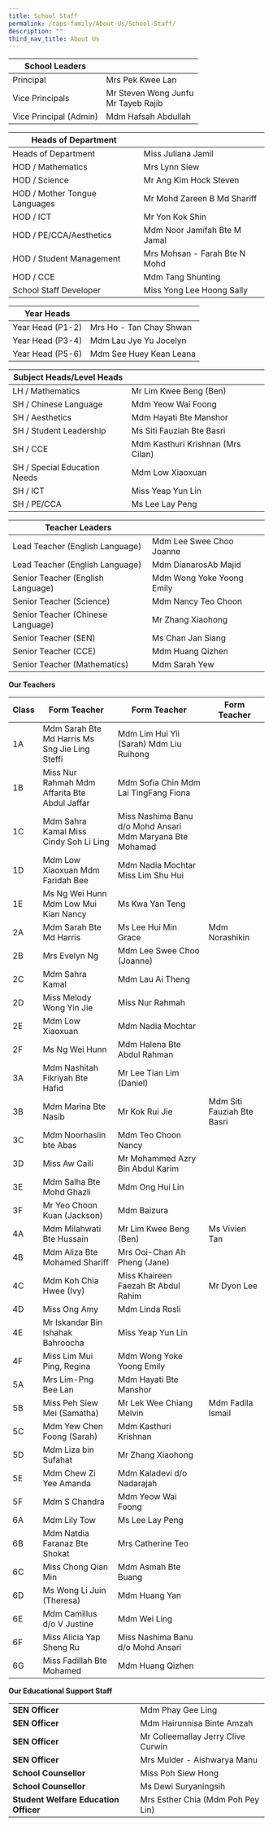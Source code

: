 ```yaml
---
title: School Staff
permalink: /caps-family/About-Us/School-Staff/
description: ""
third_nav_title: About Us
---
```

|School Leaders|  |
| -------- | -------- | 
| Principal|Mrs Pek Kwee Lan     
|Vice Principals | Mr Steven Wong Junfu<br>Mr Tayeb Rajib  
|Vice Principal (Admin)|Mdm Hafsah Abdullah  

| Heads of Department| |
| -------- | -------- | 
|Heads of Department|Miss Juliana Jamil |
| HOD / Mathematics|Mrs Lynn Siew|
|HOD / Science|Mr Ang Kim Hock Steven
|HOD / Mother Tongue Languages|Mr Mohd Zareen B Md Shariff
|HOD / ICT|Mr Yon Kok Shin
|HOD / PE/CCA/Aesthetics|Mdm Noor Jamifah Bte M Jamal
|HOD / Student Management|Mrs Mohsan - Farah Bte N Mohd
|HOD / CCE|Mdm Tang Shunting
|School Staff Developer|Miss Yong Lee Hoong Sally

| Year Heads| |
| -------- | -------- | 
|Year Head (P1-2)|Mrs Ho - Tan Chay Shwan
|Year Head (P3-4)|Mdm Lau Jye Yu Jocelyn
|Year Head (P5-6)|Mdm See Huey Kean Leana

| Subject Heads/Level Heads| |
| -------- | -------- | 
|LH / Mathematics|Mr Lim Kwee Beng (Ben)
|SH / Chinese Language|Mdm Yeow Wai Foong
|SH / Aesthetics|Mdm Hayati Bte Manshor
|SH / Student Leadership|Ms Siti Fauziah Bte Basri
|SH / CCE|Mdm Kasthuri Krishnan (Mrs Cilan)
|SH / Special Education Needs|Mdm Low Xiaoxuan
|SH / ICT|Miss Yeap Yun Lin
|SH / PE/CCA|Ms Lee Lay Peng


|Teacher Leaders| |
| -------- | -------- | 
|Lead Teacher (English Language)|Mdm Lee Swee Choo Joanne
|Lead Teacher (English Language)|Mdm DianarosAb Majid
|Senior Teacher (English Language)|Mdm Wong Yoke Yoong Emily
|Senior Teacher (Science)|Mdm Nancy Teo Choon
|Senior Teacher (Chinese Language)|Mr Zhang Xiaohong
|Senior Teacher (SEN)|Ms Chan Jan Siang
|Senior Teacher (CCE)|Mdm Huang Qizhen
|Senior Teacher (Mathematics)|Mdm Sarah Yew

**Our Teachers**

| Class | Form Teacher | Form Teacher | Form Teacher
| -------- | -------- | -------- | -------- |
| 1A	|Mdm Sarah Bte Md Harris Ms Sng Jie Ling Steffi	|Mdm Lim Hui Yii (Sarah) Mdm Liu Ruihong
|1B	|Miss Nur Rahmah Mdm Affarita Bte Abdul Jaffar|	Mdm Sofia Chin Mdm Lai TingFang Fiona	 
1C	| Mdm Sahra Kamal Miss Cindy Soh Li Ling	| Miss Nashima Banu d/o Mohd Ansari Mdm Maryana Bte Mohamad
1D	|Mdm Low Xiaoxuan Mdm Faridah Bee|	Mdm Nadia Mochtar Miss Lim Shu Hui	 
1E	|Ms Ng Wei Hunn Mdm Low Mui Kian Nancy	|Ms Kwa Yan Teng	 
2A	|Mdm Sarah Bte Md Harris	|Ms Lee Hui Min Grace	|Mdm Norashikin
2B	|Mrs Evelyn Ng	|Mdm Lee Swee Choo (Joanne)	 
2C	|Mdm Sahra Kamal	|Mdm Lau Ai Theng	 
2D	|Miss Melody Wong Yin Jie	|Miss Nur Rahmah	 
2E	|Mdm Low Xiaoxuan	|Mdm Nadia Mochtar	 
2F	|Ms Ng Wei Hunn	|Mdm Halena Bte Abdul Rahman	 
3A	|Mdm Nashitah Fikriyah Bte Hafid	|Mr Lee Tian Lim (Daniel)	 
3B	|Mdm Marina Bte Nasib	|Mr Kok Rui Jie	|Mdm Siti Fauziah Bte Basri
3C	|Mdm Noorhaslin bte Abas|	Mdm Teo Choon Nancy	 
3D|	Miss Aw Caili|	Mr Mohammed Azry Bin Abdul Karim	 
3E	|Mdm Salha Bte Mohd Ghazli|	Mdm Ong Hui Lin	 
3F|	Mr Yeo Choon Kuan (Jackson)|Mdm Baizura	 
4A|	Mdm Milahwati Bte Hussain	|Mr Lim Kwee Beng (Ben)|	Ms Vivien Tan
4B	|Mdm Aliza Bte Mohamed Shariff	|Mrs Ooi-Chan Ah Pheng (Jane)	 
4C	|Mdm Koh Chia Hwee (Ivy)|	Miss Khaireen Faezah Bt Abdul Rahim	|Mr Dyon Lee
4D	|Miss Ong Amy	|Mdm Linda Rosli	 
4E	|Mr Iskandar Bin Ishahak Bahroocha	|Miss Yeap Yun Lin	 
4F|	Miss Lim Mui Ping, Regina|	Mdm Wong Yoke Yoong Emily	 
5A	|Mrs Lim-Png Bee Lan	|Mdm Hayati Bte Manshor	 
5B	|Miss Peh Siew Mei (Samatha)	|Mr Lek Wee Chiang Melvin	|Mdm Fadila Ismail
5C	|Mdm Yew Chen Foong (Sarah)|	Mdm Kasthuri Krishnan	 
5D	|Mdm Liza bin Sufahat	|Mr Zhang Xiaohong	 
5E	|Mdm Chew Zi Yee Amanda	|Mdm Kaladevi d/o Nadarajah	 
5F	|Mdm S Chandra	|Mdm Yeow Wai Foong 	 
6A	|Mdm Lily Tow	|Ms Lee Lay Peng	 
6B	|Mdm Natdia Faranaz Bte Shokat|	Mrs Catherine Teo	 
6C	|Miss Chong Qian Min	|Mdm Asmah Bte Buang	 
6D	|Ms Wong Li Juin (Theresa)	|Mdm Huang Yan	 
6E	|Mdm Camillus d/o V Justine	|Mdm Wei Ling	 
6F	|Miss Alicia Yap Sheng Ru	|Miss Nashima Banu d/o Mohd Ansari	 
6G	|Miss Fadillah Bte Mohamed	|Mdm Huang Qizhen

**Our Educational Support Staff**

| ||
| -------- | --------|
|**SEN Officer**|Mdm Phay Gee Ling
|**SEN Officer**|Mdm Hairunnisa Binte Amzah
|**SEN Officer**| Mr Colleemallay Jerry Clive Curwin
|**SEN Officer**|Mrs Mulder - Aishwarya Manu
|**School Counsellor**|Miss Poh Siew Hong
|**School Counsellor**|Ms Dewi Suryaningsih
|**Student Welfare Education Officer**|Mrs Esther Chia (Mdm Poh Pey Lin)